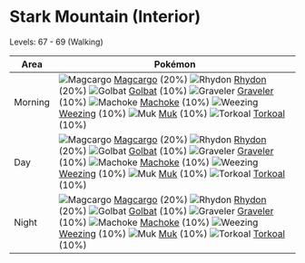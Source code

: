 # Stark Mountain (Interior)
Levels: 67 - 69 (Walking)

Area       | Pokémon
---        | ---
Morning    | ![][219]  [Magcargo] (20%) ![][112]  [Rhydon] (20%) ![][042]  [Golbat] (10%)  ![][075]  [Graveler] (10%) ![][067]  [Machoke] (10%) ![][110]  [Weezing] (10%)  ![][089]  [Muk] (10%) ![][324]  [Torkoal] (10%)
Day        | ![][219]  [Magcargo] (20%) ![][112]  [Rhydon] (20%) ![][042]  [Golbat] (10%)  ![][075]  [Graveler] (10%) ![][067]  [Machoke] (10%) ![][110]  [Weezing] (10%)  ![][089]  [Muk] (10%) ![][324]  [Torkoal] (10%)
Night      | ![][219]  [Magcargo] (20%) ![][112]  [Rhydon] (20%) ![][042]  [Golbat] (10%)  ![][075]  [Graveler] (10%) ![][067]  [Machoke] (10%) ![][110]  [Weezing] (10%)  ![][089]  [Muk] (10%) ![][324]  [Torkoal] (10%)





[042]: https://raw.githubusercontent.com/PokeAPI/sprites/master/sprites/pokemon/42.png "Golbat"
[067]: https://raw.githubusercontent.com/PokeAPI/sprites/master/sprites/pokemon/67.png "Machoke"
[075]: https://raw.githubusercontent.com/PokeAPI/sprites/master/sprites/pokemon/75.png "Graveler"
[089]: https://raw.githubusercontent.com/PokeAPI/sprites/master/sprites/pokemon/89.png "Muk"
[110]: https://raw.githubusercontent.com/PokeAPI/sprites/master/sprites/pokemon/110.png "Weezing"
[112]: https://raw.githubusercontent.com/PokeAPI/sprites/master/sprites/pokemon/112.png "Rhydon"
[219]: https://raw.githubusercontent.com/PokeAPI/sprites/master/sprites/pokemon/219.png "Magcargo"
[324]: https://raw.githubusercontent.com/PokeAPI/sprites/master/sprites/pokemon/324.png "Torkoal"
[Golbat]: pokemon_changes/042/
[Machoke]: pokemon_changes/067/
[Graveler]: pokemon_changes/075/
[Muk]: pokemon_changes/089/
[Weezing]: pokemon_changes/110/
[Rhydon]: pokemon_changes/112/
[Magcargo]: pokemon_changes/219/
[Torkoal]: pokemon_changes/324/
